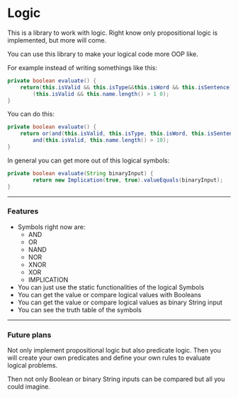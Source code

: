 # Logic

This is a library to work with logic. Right know only propositional logic is
implemented, but more will come.

You can use this library to make your logical code more OOP like.

For example instead of writing somethings like this:

````java
private boolean evaluate() {
    return(this.isValid && this.isType&&this.isWord && this.isSentence) ||
        (this.isValid && this.name.length() > 1 0);
}
````

You can do this:

````java
private boolean evaluate() {
    return or(and(this.isValid, this.isType, this.isWord, this.isSentence),
        and(this.isValid, this.name.length() > 10);
}
````

In general you can get more out of this logical symbols:

````java
private boolean evaluate(String binaryInput) {
        return new Implication(true, true).valueEquals(binaryInput);
}
````

---

### Features

- Symbols right now are:
    - AND
    - OR
    - NAND
    - NOR
    - XNOR
    - XOR
    - IMPLICATION
- You can just use the static functionalities of the logical Symbols
- You can get the value or compare logical values with Booleans
- You can get the value or compare logical values as binary String input
- You can see the truth table of the symbols

---
### Future plans

Not only implement propositional logic but also predicate logic.
Then you will create your own predicates and define your own rules to evaluate logical problems.

Then not only Boolean or binary String inputs can be compared but all you could imagine.